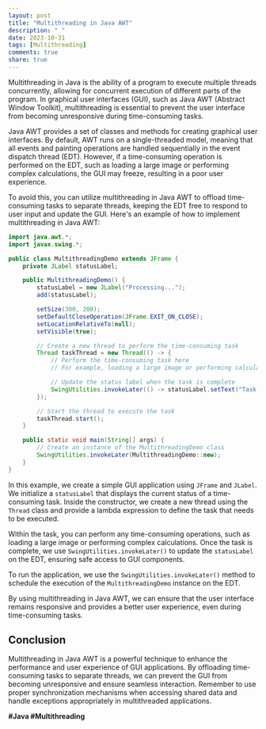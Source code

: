 ```yaml
---
layout: post
title: "Multithreading in Java AWT"
description: " "
date: 2023-10-31
tags: [Multithreading]
comments: true
share: true
---
```


Multithreading in Java is the ability of a program to execute multiple threads concurrently, allowing for concurrent execution of different parts of the program. In graphical user interfaces (GUI), such as Java AWT (Abstract Window Toolkit), multithreading is essential to prevent the user interface from becoming unresponsive during time-consuming tasks.

Java AWT provides a set of classes and methods for creating graphical user interfaces. By default, AWT runs on a single-threaded model, meaning that all events and painting operations are handled sequentially in the event dispatch thread (EDT). However, if a time-consuming operation is performed on the EDT, such as loading a large image or performing complex calculations, the GUI may freeze, resulting in a poor user experience.

To avoid this, you can utilize multithreading in Java AWT to offload time-consuming tasks to separate threads, keeping the EDT free to respond to user input and update the GUI. Here's an example of how to implement multithreading in Java AWT:

```java
import java.awt.*;
import javax.swing.*;

public class MultithreadingDemo extends JFrame {
    private JLabel statusLabel;

    public MultithreadingDemo() {
        statusLabel = new JLabel("Processing...");
        add(statusLabel);

        setSize(300, 200);
        setDefaultCloseOperation(JFrame.EXIT_ON_CLOSE);
        setLocationRelativeTo(null);
        setVisible(true);

        // Create a new thread to perform the time-consuming task
        Thread taskThread = new Thread(() -> {
            // Perform the time-consuming task here
            // For example, loading a large image or performing calculations

            // Update the status label when the task is complete
            SwingUtilities.invokeLater(() -> statusLabel.setText("Task completed"));
        });

        // Start the thread to execute the task
        taskThread.start();
    }

    public static void main(String[] args) {
        // Create an instance of the MultithreadingDemo class
        SwingUtilities.invokeLater(MultithreadingDemo::new);
    }
}
```

In this example, we create a simple GUI application using `JFrame` and `JLabel`. We initialize a `statusLabel` that displays the current status of a time-consuming task. Inside the constructor, we create a new thread using the `Thread` class and provide a lambda expression to define the task that needs to be executed.

Within the task, you can perform any time-consuming operations, such as loading a large image or performing complex calculations. Once the task is complete, we use `SwingUtilities.invokeLater()` to update the `statusLabel` on the EDT, ensuring safe access to GUI components.

To run the application, we use the `SwingUtilities.invokeLater()` method to schedule the execution of the `MultithreadingDemo` instance on the EDT.

By using multithreading in Java AWT, we can ensure that the user interface remains responsive and provides a better user experience, even during time-consuming tasks.

## Conclusion

Multithreading in Java AWT is a powerful technique to enhance the performance and user experience of GUI applications. By offloading time-consuming tasks to separate threads, we can prevent the GUI from becoming unresponsive and ensure seamless interaction. Remember to use proper synchronization mechanisms when accessing shared data and handle exceptions appropriately in multithreaded applications.

**#Java #Multithreading**